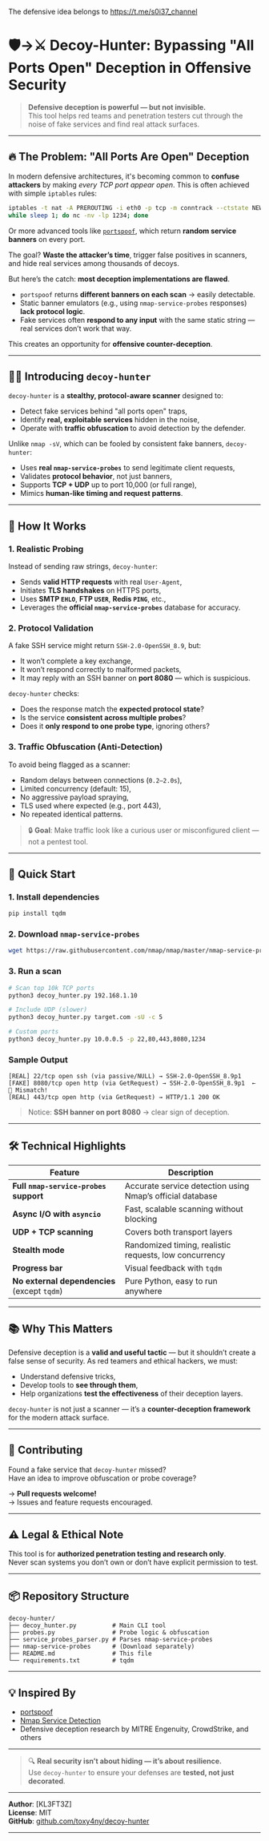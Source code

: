 The defensive idea belongs to https://t.me/s0i37_channel

# 🛡️→⚔️ Decoy-Hunter: Bypassing "All Ports Open" Deception in Offensive Security

> **Defensive deception is powerful — but not invisible.**  
> This tool helps red teams and penetration testers cut through the noise of fake services and find real attack surfaces.

---

## 🔥 The Problem: "All Ports Are Open" Deception

In modern defensive architectures, it's becoming common to **confuse attackers** by making *every TCP port appear open*. This is often achieved with simple `iptables` rules:

```bash
iptables -t nat -A PREROUTING -i eth0 -p tcp -m conntrack --ctstate NEW -j REDIRECT --to-ports 1234
while sleep 1; do nc -nv -lp 1234; done
```

Or more advanced tools like [`portspoof`](https://github.com/droberson/portspoof), which return **random service banners** on every port.

The goal? **Waste the attacker’s time**, trigger false positives in scanners, and hide real services among thousands of decoys.

But here’s the catch: **most deception implementations are flawed**.

- `portspoof` returns **different banners on each scan** → easily detectable.
- Static banner emulators (e.g., using `nmap-service-probes` responses) **lack protocol logic**.
- Fake services often **respond to any input** with the same static string — real services don’t work that way.

This creates an opportunity for **offensive counter-deception**.

---

## 🕵️‍♂️ Introducing `decoy-hunter`

`decoy-hunter` is a **stealthy, protocol-aware scanner** designed to:
- Detect fake services behind "all ports open" traps,
- Identify **real, exploitable services** hidden in the noise,
- Operate with **traffic obfuscation** to avoid detection by the defender.

Unlike `nmap -sV`, which can be fooled by consistent fake banners, `decoy-hunter`:
- Uses **real `nmap-service-probes`** to send legitimate client requests,
- Validates **protocol behavior**, not just banners,
- Supports **TCP + UDP** up to port 10,000 (or full range),
- Mimics **human-like timing and request patterns**.

---

## 🧠 How It Works

### 1. **Realistic Probing**
Instead of sending raw strings, `decoy-hunter`:
- Sends **valid HTTP requests** with real `User-Agent`,
- Initiates **TLS handshakes** on HTTPS ports,
- Uses **SMTP `EHLO`**, **FTP `USER`**, **Redis `PING`**, etc.,
- Leverages the **official `nmap-service-probes`** database for accuracy.

### 2. **Protocol Validation**
A fake SSH service might return `SSH-2.0-OpenSSH_8.9`, but:
- It won’t complete a key exchange,
- It won’t respond correctly to malformed packets,
- It may reply with an SSH banner on **port 8080** — which is suspicious.

`decoy-hunter` checks:
- Does the response match the **expected protocol state**?
- Is the service **consistent across multiple probes**?
- Does it **only respond to one probe type**, ignoring others?

### 3. **Traffic Obfuscation (Anti-Detection)**
To avoid being flagged as a scanner:
- Random delays between connections (`0.2–2.0s`),
- Limited concurrency (default: 15),
- No aggressive payload spraying,
- TLS used where expected (e.g., port 443),
- No repeated identical patterns.

> 🔒 **Goal**: Make traffic look like a curious user or misconfigured client — not a pentest tool.

---

## 🚀 Quick Start

### 1. Install dependencies
```bash
pip install tqdm
```

### 2. Download `nmap-service-probes`
```bash
wget https://raw.githubusercontent.com/nmap/nmap/master/nmap-service-probes
```

### 3. Run a scan
```bash
# Scan top 10k TCP ports
python3 decoy_hunter.py 192.168.1.10

# Include UDP (slower)
python3 decoy_hunter.py target.com -sU -c 5

# Custom ports
python3 decoy_hunter.py 10.0.0.5 -p 22,80,443,8080,1234
```

### Sample Output
```
[REAL] 22/tcp open ssh (via passive/NULL) → SSH-2.0-OpenSSH_8.9p1
[FAKE] 8080/tcp open http (via GetRequest) → SSH-2.0-OpenSSH_8.9p1  ← 🚩 Mismatch!
[REAL] 443/tcp open http (via GetRequest) → HTTP/1.1 200 OK
```

> Notice: **SSH banner on port 8080** → clear sign of deception.

---

## 🛠️ Technical Highlights

| Feature | Description |
|--------|-------------|
| **Full `nmap-service-probes` support** | Accurate service detection using Nmap’s official database |
| **Async I/O with `asyncio`** | Fast, scalable scanning without blocking |
| **UDP + TCP scanning** | Covers both transport layers |
| **Stealth mode** | Randomized timing, realistic requests, low concurrency |
| **Progress bar** | Visual feedback with `tqdm` |
| **No external dependencies** (except `tqdm`) | Pure Python, easy to run anywhere |

---

## 📚 Why This Matters

Defensive deception is a **valid and useful tactic** — but it shouldn’t create a false sense of security. As red teamers and ethical hackers, we must:
- Understand defensive tricks,
- Develop tools to **see through them**,
- Help organizations **test the effectiveness** of their deception layers.

`decoy-hunter` is not just a scanner — it’s a **counter-deception framework** for the modern attack surface.

---

## 🤝 Contributing

Found a fake service that `decoy-hunter` missed?  
Have an idea to improve obfuscation or probe coverage?

→ **Pull requests welcome!**  
→ Issues and feature requests encouraged.

---

## ⚠️ Legal & Ethical Note

This tool is for **authorized penetration testing and research only**.  
Never scan systems you don’t own or don’t have explicit permission to test.

---

## 📦 Repository Structure

```
decoy-hunter/
├── decoy_hunter.py          # Main CLI tool
├── probes.py                # Probe logic & obfuscation
├── service_probes_parser.py # Parses nmap-service-probes
├── nmap-service-probes      # (Download separately)
├── README.md                # This file
└── requirements.txt         # tqdm
```

---

## 💡 Inspired By

- [portspoof](https://github.com/droberson/portspoof)
- [Nmap Service Detection](https://nmap.org/book/vscan.html)
- Defensive deception research by MITRE Engenuity, CrowdStrike, and others

---

> 🔍 **Real security isn’t about hiding — it’s about resilience.**  
> Use `decoy-hunter` to ensure your defenses are **tested, not just decorated**.

---

**Author**: [KL3FT3Z]  
**License**: MIT  
**GitHub**: [github.com/toxy4ny/decoy-hunter](https://github.com/toxy4ny/decoy-hunter)

---
